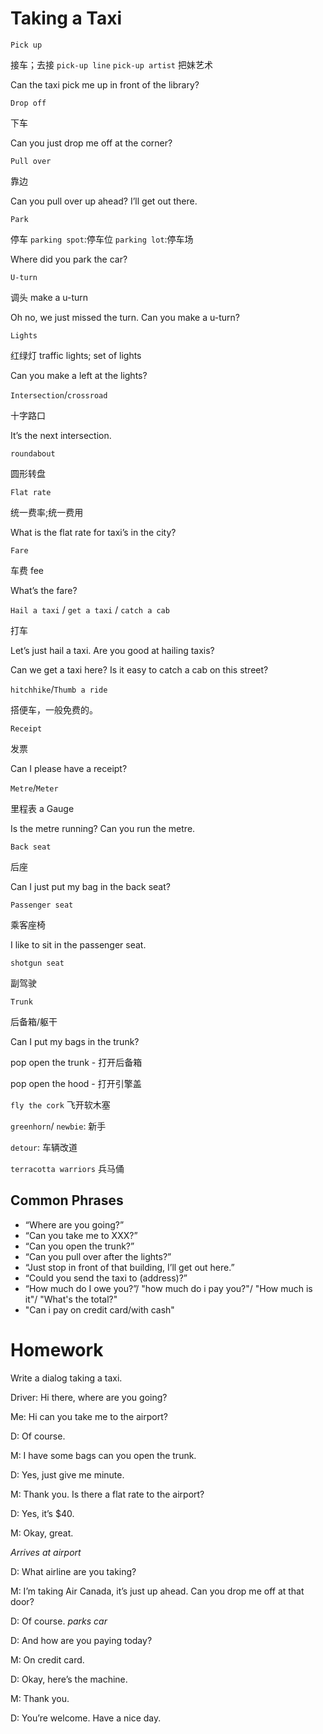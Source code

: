 # Taking a Taxi
`Pick up`

接车；去接 `pick-up line` `pick-up artist` 把妹艺术

Can the taxi pick me up in front of the library? 

`Drop off`

下车

Can you just drop me off at the corner?

`Pull over`

靠边

Can you pull over up ahead? I’ll get out there.

`Park`

停车 `parking spot`:停车位 `parking lot`:停车场

Where did you park the car?

`U-turn`

调头 make a u-turn

Oh no, we just missed the turn. Can you make a u-turn?

`Lights`

红绿灯 traffic lights; set of lights

Can you make a left at the lights?

`Intersection`/`crossroad`

十字路口

It’s the next intersection.

`roundabout`

圆形转盘

`Flat rate`

统一费率;统一费用

What is the flat rate for taxi’s in the city?

`Fare`

车费 fee

What’s the fare?

`Hail a taxi` / `get a taxi` / `catch a cab`

打车

Let’s just hail a taxi. Are you good at hailing taxis?

Can we get a taxi here? Is it easy to catch a cab on this street?

`hitchhike`/`Thumb a ride`

搭便车，一般免费的。

`Receipt`

发票

Can I please have a receipt?

`Metre`/`Meter`

里程表 a Gauge

Is the metre running? Can you run the metre.

`Back seat`

后座

Can I just put my bag in the back seat?

`Passenger seat`

乘客座椅

I like to sit in the passenger seat.

`shotgun seat`

副驾驶

`Trunk`

后备箱/躯干

Can I put my bags in the trunk? 

pop open the trunk - 打开后备箱

pop open the hood - 打开引擎盖

`fly the cork` 飞开软木塞

`greenhorn`/ `newbie`: 新手

`detour`: 车辆改道

`terracotta warriors`  兵马俑

## Common Phrases
* “Where are you going?”
* “Can you take me to XXX?”
* “Can you open the trunk?”
* “Can you pull over after the lights?”
* “Just stop in front of that building, I’ll get out here.”
* “Could you send the taxi to (address)?”
* “How much do I owe you?”/ "how much do i pay you?"/ "How much is it"/ "What's the total?"
* "Can i pay on credit card/with cash"

# Homework
Write a dialog taking a taxi.

Driver: Hi there, where are you going?

Me: Hi can you take me to the airport?

D: Of course.

M: I have some bags can you open the trunk.

D: Yes, just give me minute.

M: Thank you. Is there a flat rate to the airport?

D: Yes, it’s $40.

M: Okay, great.

*Arrives at airport*

D: What airline are you taking?

M: I’m taking Air Canada, it’s just up ahead. Can you drop me off at that door?

D: Of course.
*parks car*

D: And how are you paying today?

M: On credit card.

D: Okay, here’s the machine.

M: Thank you.

D: You’re welcome. Have a nice day. 